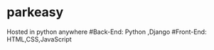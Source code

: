 # parkeasy
Hosted in python anywhere
#Back-End:
          Python ,Django 
#Front-End:
          HTML,CSS,JavaScript
